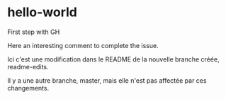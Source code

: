 # hello-world
First step with GH


Here an interesting comment to complete the issue.


Ici c'est une modification dans le README de la nouvelle branche créée, readme-edits.

Il y a une autre branche, master, mais elle n'est pas affectée par ces changements.



